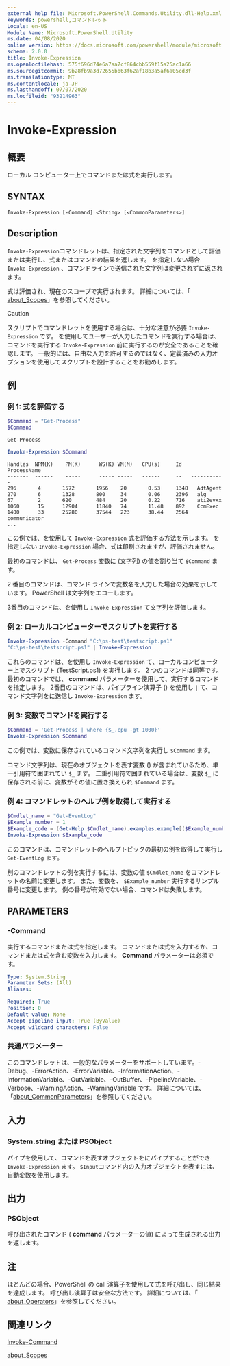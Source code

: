 ```yaml
---
external help file: Microsoft.PowerShell.Commands.Utility.dll-Help.xml
keywords: powershell,コマンドレット
Locale: en-US
Module Name: Microsoft.PowerShell.Utility
ms.date: 04/08/2020
online version: https://docs.microsoft.com/powershell/module/microsoft.powershell.utility/invoke-expression?view=powershell-6&WT.mc_id=ps-gethelp
schema: 2.0.0
title: Invoke-Expression
ms.openlocfilehash: 575f696d74e6a7aa7cf864cbb559f15a25ac1a66
ms.sourcegitcommit: 9b28fb9a3d72655bb63f62af18b3a5af6a05cd3f
ms.translationtype: MT
ms.contentlocale: ja-JP
ms.lasthandoff: 07/07/2020
ms.locfileid: "93214963"
---
```

# Invoke-Expression

## 概要
ローカル コンピューター上でコマンドまたは式を実行します。

## SYNTAX

```
Invoke-Expression [-Command] <String> [<CommonParameters>]
```

## Description

`Invoke-Expression`コマンドレットは、指定された文字列をコマンドとして評価または実行し、式またはコマンドの結果を返します。 を指定しない場合 `Invoke-Expression` 、コマンドラインで送信された文字列は変更されずに返されます。

式は評価され、現在のスコープで実行されます。 詳細については、「 [about_Scopes](../Microsoft.PowerShell.Core/About/about_Scopes.md)」を参照してください。

> [!CAUTION]
> スクリプトでコマンドレットを使用する場合は、十分な注意が必要 `Invoke-Expression` です。 を使用してユーザーが入力したコマンドを実行する場合は、コマンドを実行する `Invoke-Expression` 前に実行するのが安全であることを確認します。 一般的には、自由な入力を許可するのではなく、定義済みの入力オプションを使用してスクリプトを設計することをお勧めします。

## 例

### 例 1: 式を評価する

```powershell
$Command = "Get-Process"
$Command
```

```Output
Get-Process
```

```powershell
Invoke-Expression $Command
```

```Output
Handles  NPM(K)    PM(K)      WS(K) VM(M)   CPU(s)     Id   ProcessName
-------  ------    -----      ----- -----   ------     --   -----------
296       4       1572       1956    20       0.53     1348   AdtAgent
270       6       1328       800     34       0.06     2396   alg
67        2       620        484     20       0.22     716    ati2evxx
1060      15      12904      11840   74       11.48    892    CcmExec
1400      33      25280      37544   223      38.44    2564   communicator
...
```

この例では、を使用して `Invoke-Expression` 式を評価する方法を示します。 を指定しない `Invoke-Expression` 場合、式は印刷されますが、評価されません。

最初のコマンドは、 `Get-Process` 変数に (文字列) の値を割り当て `$Command` ます。

2 番目のコマンドは、コマンド ラインで変数名を入力した場合の効果を示しています。 PowerShell は文字列をエコーします。

3番目のコマンドは、を使用し `Invoke-Expression` て文字列を評価します。

### 例 2: ローカルコンピューターでスクリプトを実行する

```powershell
Invoke-Expression -Command "C:\ps-test\testscript.ps1"
"C:\ps-test\testscript.ps1" | Invoke-Expression
```

これらのコマンドは、を使用し `Invoke-Expression` て、ローカルコンピューター上でスクリプト (TestScript.ps1) を実行します。 2 つのコマンドは同等です。 最初のコマンドでは、 **command** パラメーターを使用して、実行するコマンドを指定します。
2番目のコマンドは、パイプライン演算子 () を使用し `|` て、コマンド文字列をに送信し `Invoke-Expression` ます。

### 例 3: 変数でコマンドを実行する

```powershell
$Command = 'Get-Process | where {$_.cpu -gt 1000}'
Invoke-Expression $Command
```

この例では、変数に保存されているコマンド文字列を実行し `$Command` ます。

コマンド文字列は、現在のオブジェクトを表す変数 () が含まれているため、単一引用符で囲まれてい `$_` ます。 二重引用符で囲まれている場合は、変数 `$_` に保存される前に、変数がその値に置き換えられ `$Command` ます。

### 例 4: コマンドレットのヘルプ例を取得して実行する

```powershell
$Cmdlet_name = "Get-EventLog"
$Example_number = 1
$Example_code = (Get-Help $Cmdlet_name).examples.example[($Example_number-1)].code
Invoke-Expression $Example_code
```

このコマンドは、コマンドレットのヘルプトピックの最初の例を取得して実行し `Get-EventLog` ます。

別のコマンドレットの例を実行するには、変数の値 `$Cmdlet_name` をコマンドレットの名前に変更します。 また、変数を、 `$Example_number` 実行するサンプル番号に変更します。 例の番号が有効でない場合、コマンドは失敗します。

## PARAMETERS

### -Command

実行するコマンドまたは式を指定します。 コマンドまたは式を入力するか、コマンドまたは式を含む変数を入力します。 **Command** パラメーターは必須です。

```yaml
Type: System.String
Parameter Sets: (All)
Aliases:

Required: True
Position: 0
Default value: None
Accept pipeline input: True (ByValue)
Accept wildcard characters: False
```

### 共通パラメーター

このコマンドレットは、一般的なパラメーターをサポートしています。-Debug、-ErrorAction、-ErrorVariable、-InformationAction、-InformationVariable、-OutVariable、-OutBuffer、-PipelineVariable、-Verbose、-WarningAction、-WarningVariable です。 詳細については、「[about_CommonParameters](../Microsoft.PowerShell.Core/About/about_CommonParameters.md)」を参照してください。

## 入力

### System.string または PSObject

パイプを使用して、コマンドを表すオブジェクトをにパイプすることができ `Invoke-Expression` ます。
`$Input`コマンド内の入力オブジェクトを表すには、自動変数を使用します。

## 出力

### PSObject

呼び出されたコマンド ( **command** パラメーターの値) によって生成される出力を返します。

## 注

ほとんどの場合、PowerShell の call 演算子を使用して式を呼び出し、同じ結果を達成します。
呼び出し演算子は安全な方法です。 詳細については、「 [about_Operators](../microsoft.powershell.core/about/about_operators.md#call-operator-)」を参照してください。

## 関連リンク

[Invoke-Command](../Microsoft.PowerShell.Core/Invoke-Command.md)

[about_Scopes](../Microsoft.PowerShell.Core/About/about_Scopes.md)

